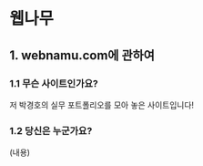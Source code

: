 ﻿# 웹나무   
## 1. webnamu.com에 관하여   
### 1.1 무슨 사이트인가요?   
저 박경호의 실무 포트폴리오를 모아 놓은 사이트입니다!   
### 1.2 당신은 누군가요?   
(내용)   